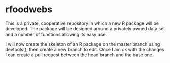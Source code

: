 # rfoodwebs
This is a private, cooperative repository in which a new R package will be developed. 
The package will be designed around a privately owned data set and a number of functions
allowing its easy use. 

I will now create the skeleton of an R package on the master branch using devtools(),
then create a new branch to edit. Once I am ok with the changes I can create a pull request
between the head branch and the base one.  


